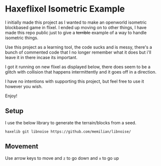 # Haxeflixel Isometric Example
I initially made this project as I wanted to make an openworld isometric blockbased game in flixel. I ended up moving on to other things, I have
made this repo public just to give a ~~terrible~~ example of a way to handle isometric things.

Use this project as a learning tool, the code sucks and is messy, there's a bunch of commented code that I no longer remember what it does but i'll leave it in there incase its important. 

I got it running on new flixel as displayed below, there does seem to be a glitch with collision that happens intermittently and it goes off in a direction.

I have no intentions with supporting this project, but feel free to use it however you wish. 

Enjoy!

## Setup
I use the below library to generate the terrain/blocks from a seed. 
```
haxelib git libnoise https://github.com/memilian/libnoise/
```

## Movement
Use arrow keys to move and `z` to go down and `x` to go up